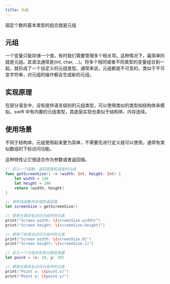 ```yaml
---
title: 元组
---
```


固定个数的基本类型的组合就是元组

## 元组

一个变量只能存储一个值，有时我们需要管理多个相关项。这种情况下，最简单的就是元组。其语法通常是(int, char, ...)。将多个相同或者不同类型的变量组合到一起，就形成了一个自定义的元组类型。通常来说，元组都是不可变的，类似于不可变字符串，对元组的操作都会生成新的元组。

## 实现原理

在部分语言中，没有提供语言级别的元组类型，可以使用类似的类型如结构体来模拟。swift 中有内置的元组类型，其底层实现也类似于结构体，内存连续。

## 使用场景

不同于结构体，元组使用起来更为简单，不需要先进行定义就可以使用，通常有类似数组的下标访问功能。

这种特性让它很适合作为参数或者返回值。

```swift
// 定义一个函数，返回宽度和高度的元组
func getScreenSize() -> (width: Int, height: Int) {
    let width = 100
    let height = 200
    return (width, height)
}

// 调用该函数并存储其返回值
let screenSize = getScreenSize()

// 使用元素命名访问元组中的元素
print("Screen width: \(screenSize.width)")
print("Screen height: \(screenSize.height)")

// 使用下标语法访问元组中的元素
print("Screen width: \(screenSize.0)")
print("Screen height: \(screenSize.1)")

// 定义一个元组并将其分配给常量
let point = (x: 10, y: 20)

// 使用元素命名访问元组中的元素
print("Point x: \(point.x)")
print("Point y: \(point.y)")
```
